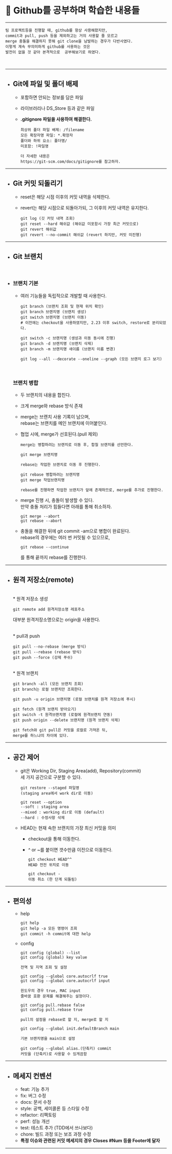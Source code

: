 #  **:pencil: Github를 공부하며 학습한 내용들**
<hr/>

    팀 프로젝트등을 진행할 때, github를 항상 사용해왔지만,
    commit과 pull, push 등을 제외하고는 거의 사용할 줄 모르고 
    merge 충돌을 해결하지 못해 git clone을 남발하는 경우가 다반사였다. 
    이렇게 계속 무의미하게 github를 사용하는 것은 
    발전이 없을 것 같아 본격적으로  공부해보기로 하였다.
<br/>

- - -
* ## Git에 파일 및 폴더 배제  
  + 포함하면 안되는 정보를 담은 파일  
  
  + 라이브러리나 DS_Store 등과 같은 파일
  
  + **.gitignore 파일을 사용하여 해결한다.**

        최상위 폴더 파일 배제: /filename
        모든 확장자명 파일: *.확장자
        폴더와 하위 요소: 폴더명/
        미포함: !파일명

        더 자세한 내용은 
        https://git-scm.com/docs/gitignore를 참고하자.
- - -


* ## Git 커밋 되돌리기 
  + reset은 해당 시점 이후의 커밋 내역을 삭제한다.

  + revert는 해당 시점으로 되돌아가되, 그 이후의 커밋 내역은 유지한다.  
  
    
        git log (깃 커밋 내역 조회)
        git reset --hard 해쉬값 (해쉬값 미포함시 가장 최근 커밋으로)
        git revert 해쉬값
        git revert --no-commit 해쉬값 (revert 하지만, 커밋 미진행)
- - -

* ## Git 브랜치  
  <br/>
* ### 브랜치 기본
  + 여러 기능들을 독립적으로 개발할 때 사용한다.  
 
        git branch (브랜치 조회 및 현재 위치 확인)
        git branch 브랜치명 (브랜치 생성)
        git switch 브랜치명 (브랜치 이동)
        # 이전에는 checkout을 사용하였지만, 2.23 이후 switch, restore로 분리되었다.

        git switch -c 브랜치명 (생성과 이동 동시에 진행)
        git branch -d 브랜치명 (브랜치 삭제)
        git branch -m 브랜치명 새이름 (브랜치 이름 변경)

        git log --all --decorate --oneline --graph (모든 브랜치 로그 보기)

  <br/>

  ### 브랜치 병합
  + 두 브랜치의 내용을 합친다.

  + 크게 merge와 rebase 방식 존재

  + merge는 브랜치 사용 기록이 남으며,  
    rebase는 브랜치를 메인 브랜치에 이어붙인다.
  
  + 협업 시에, merge가 선호된다.(pull 제외)

        merge는 병합하려는 브랜치로 이동 후, 합칠 브랜치를 선언한다.

        git merge 브랜치명

        rebase는 작업한 브랜치로 이동 후 진행한다.

        git rebase 병합하려는 브랜치명
        git merge 작업브랜치명

        rebase를 진행하면 작업한 브랜치가 앞에 존재하므로, merge를 추가로 진행한다.

  + merge 진행 시, 충돌이 발생할 수 있다.  
    만약 충돌 처리가 힘들다면 아래를 통해 취소하자.

        git merge --abort
        git rebase --abort
  + 충돌을 해결한 뒤에 git commit -am으로 병합이 완료된다.  
  rebase의 경우에는 여러 번 커밋될 수 있으므로,

        git rebase --continue

    를 통해 끝까지 rebase를 진행한다.
- - -
* ## 원격 저장소(remote)  
  <br/>
    *  원격 저장소 생성


      git remote add 원격저장소명 레포주소
    
    대부분 원격저장소명으로는 origin을 사용한다.  

      
    <br/>
    *  pull과 push

      git pull --no-rebase (merge 방식)
      git pull --rebase (rebase 방식)
      git push --force (강제 푸쉬)


    <br/>
    *  원격 브랜치

      git branch -all (모든 브랜치 조회)
      git branch는 로컬 브랜치만 조회한다.

      git push -u origin 브랜치명 (로컬 브랜치를 원격 저장소에 푸시)
      
      git fetch (원격 브랜치 받아오기)
      git switch -t 원격브랜치명 (로컬에 원격브랜치 연동)
      git push origin --delete 브랜치명 (원격 브랜치 삭제)

      git fetch와 git pull은 커밋을 로컬로 가져온 뒤,
      merge를 하느냐의 차이에 있다.
- - -
* ## 공간 제어 
  + git은 Working Dir, Staging Area(add), Repository(commit)  
  세 가지 공간으로 구분할 수 있다.

    
        git restore --staged 파일명 
        (staging area에서 work dir로 이동)

        git reset --option
        --soft : staging area
        --mixed : working dir로 이동 (default)
        --hard : 수정사항 삭제

  + HEAD는 현재 속한 브랜치의 가장 최신 커밋을 의미
    + checkout을 통해 이동한다.
    + ^ or ~를 붙이면 갯수만큼 이전으로 이동한다.

          git checkout HEAD^^
          HEAD 전전 위치로 이동

          git checkout -
          이동 취소 (한 단계 되돌림)
- - -
* ## 편의성
  + help

        git help
        git help -a 모든 명령어 조회
        git commit -h commit에 대한 help

  + config

        git config (global) --list
        git config (global) key value

        전역 및 지역 조회 및 설정

        git config --global core.autocrlf true
        git config --global core.autocrlf input

        윈도우의 경우 true, MAC input
        줄바꿈 호환 문제를 해결해주는 설정이다.

        git config pull.rebase false
        git config pull.rebase true

        pull의 설정을 rebase로 할 지, merge로 할 지

        git config --global init.defaultBranch main
        
        기본 브랜치명을 main으로 설정

        git config --global alias.(단축키) commit
        커밋을 (단축키)로 사용할 수 있게끔함
- - -
* ## 메세지 컨벤션
  + feat: 기능 추가
  + fix: 버그 수정
  + docs: 문서 수정
  + style: 공백, 세미콜론 등 스타일 수정
  + refactor: 리팩토링
  + perf: 성능 개선
  + test: 테스트 추가 (TDD에서 쓰나보다)
  + chore: 빌드 과정 또는 보조 과정 수정
  + **특정 이슈와 관련된 커밋 메세지의 경우 Closes #Num 등을 Footer에 달자**
- - -